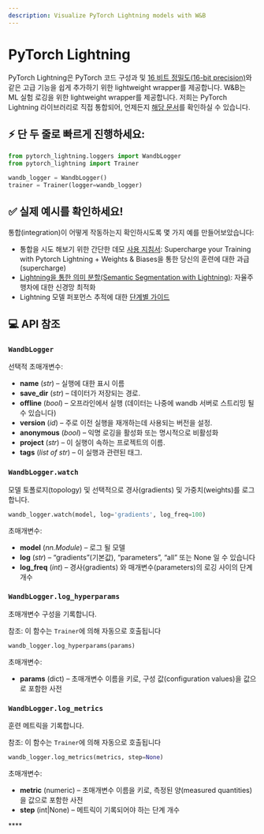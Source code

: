 ```yaml
---
description: Visualize PyTorch Lightning models with W&B
---
```


# PyTorch Lightning

PyTorch Lightning은 PyTorch 코드 구성과  및 [16 비트 정밀도\(16-bit precision\)](https://pytorch-lightning.readthedocs.io/en/latest/amp.html)와 같은 고급 기능을 쉽게 추가하기 위한 lightweight wrapper를 제공합니다. W&B는 ML 실험 로깅을 위한 lightweight wrapper를 제공합니다. 저희는 PyTorch Lightning 라이브러리로 직접 통합되어, 언제든지 [해당 문서](https://pytorch-lightning.readthedocs.io/en/latest/loggers.html#weights-and-biases)를 확인하실 수 있습니다.

## **⚡ 단 두 줄로 빠르게 진행하세요:**

```python
from pytorch_lightning.loggers import WandbLogger
from pytorch_lightning import Trainer

wandb_logger = WandbLogger()
trainer = Trainer(logger=wandb_logger)
```

##  **✅ 실제 예시를 확인하세요!**

통합\(integration\)이 어떻게 작동하는지 확인하시도록 몇 가지 예를 만들어보았습니다:

* 통합을 시도 해보기 위한 간단한 데모 [사용 지침서](https://colab.research.google.com/github/wandb/examples/blob/master/colabs/pytorch-lightning/Supercharge_your_Training_with_Pytorch_Lightning_%2B_Weights_%26_Biases.ipynb): Supercharge your Training with Pytorch Lightning + Weights & Biases을 통한 당신의 훈련에 대한 과급\(supercharge\)
* [Lightning을 통한 의미 분할\(Semantic Segmentation with Lightning\)](https://app.wandb.ai/borisd13/lightning-kitti/reports/Lightning-Kitti--Vmlldzo3MTcyMw): 자율주행차에 대한 신경망 최적화
* Lightning 모델 퍼포먼스 추적에 대한 [단계별 가이드](https://app.wandb.ai/cayush/pytorchlightning/reports/Use-Pytorch-Lightning-with-Weights-%26-Biases--Vmlldzo2NjQ1Mw)**​**

## **💻 API 참조**

### `WandbLogger`

선택적 초매개변수:

* **name** \(_str_\) – 실행에 대한 표시 이름
* **save\_dir** \(_str_\) – 데이터가 저장되는 경로.
* **offline** \(_bool_\) – 오프라인에서 실행 \(데이터는 나중에 wandb 서버로 스트리밍 될 수 있습니다\)
* **version** \(_id_\) – 주로 이전 실행을 재개하는데 사용되는 버전을 설정.
* **anonymous** \(_bool_\) – 익명 로깅을 활성화 또는 명시적으로 비활성화
* **project** \(_str_\) – 이 실행이 속하는 프로젝트의 이름.
* **tags** \(_list of str_\) – 이 실행과 관련된 태그.

### **`WandbLogger.watch`**

모델 토폴로지\(topology\) 및 선택적으로 경사\(gradients\) 및 가중치\(weights\)를 로그합니다.

```python
wandb_logger.watch(model, log='gradients', log_freq=100)
```

 초매개변수:

* **model** \(_nn.Module_\) – 로그 될 모델
* **log** \(_str_\) – “gradients”\(기본값\), “parameters”, “all” 또는 None 일 수 있습니다
* **log\_freq** \(_int_\) – 경사\(gradients\) 와 매개변수\(parameters\)의 로깅 사이의 단계 개수

### **`WandbLogger.log_hyperparams`**

초매개변수 구성을 기록합니다.

참조: 이 함수는 `Trainer`에 의해 자동으로 호출됩니다

```python
wandb_logger.log_hyperparams(params)
```

 초매개변수:

* **params** \(dict\)  – 초매개변수 이름을 키로, 구성 값\(configuration values\)을 값으로 포함한 사전

### `WandbLogger.log_metrics`

훈련 메트릭을 기록합니다.

참조: 이 함수는 `Trainer`에 의해 자동으로 호출됩니다

```python
wandb_logger.log_metrics(metrics, step=None)
```

초매개변수:

* **metric** \(numeric\) – 초매개변수 이름을 키로, 측정된 양\(measured quantities\)을 값으로 포함한 사전
* **step** \(int\|None\) – 메트릭이 기록되어야 하는 단계 개수

\*\*\*\*

